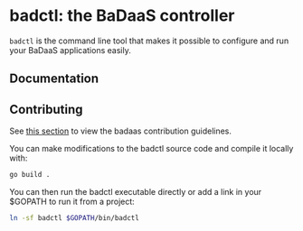 # badctl: the BaDaaS controller

`badctl` is the command line tool that makes it possible to configure and run your BaDaaS applications easily.

## Documentation

<!-- TODO add link to docs -->

## Contributing

See [this section](../../docs/contributing/contributing.md) to view the badaas contribution guidelines.

You can make modifications to the badctl source code and compile it locally with:

```bash
go build .
```

You can then run the badctl executable directly or add a link in your $GOPATH to run it from a project:

```bash
ln -sf badctl $GOPATH/bin/badctl
```
